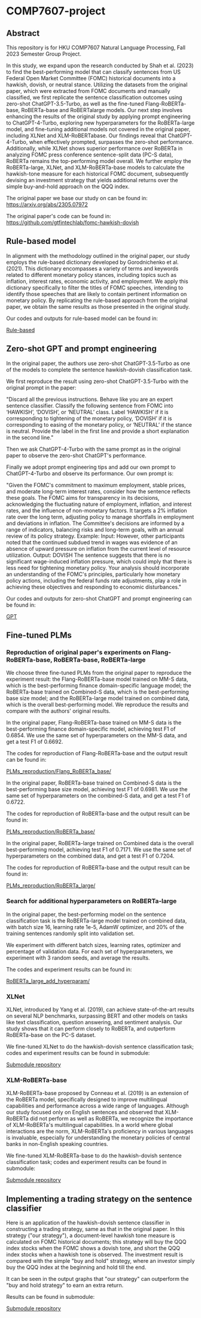 # COMP7607-project

## Abstract

This repository is for HKU COMP7607 Natural Language Processing, Fall 2023 Semester Group Project.

In this study, we expand upon the research conducted by Shah et al. (2023) to find the best-performing model that can classify sentences
from US Federal Open Market Committee (FOMC) historical documents into a hawkish, dovish, or neutral stance. Utilizing the datasets from the original paper, which were extracted from FOMC documents and manually classified, we first replicate the sentence classification outcomes using zero-shot ChatGPT-3.5-Turbo, as well as the fine-tuned Flang-RoBERTa-base, RoBERTa-base and RoBERTalarge models. Our next step involves enhancing the results of the original study by applying prompt engineering to ChatGPT-4-Turbo, exploring new hyperparameters for the RoBERTa-large model, and fine-tuning additional models not covered in the original paper, including XLNet and XLM-RoBERTabase. Our findings reveal that ChatGPT-4-Turbo, when effectively prompted, surpasses the zero-shot performance. Additionally, while XLNet shows superior performance over RoBERTa in analyzing FOMC press conference sentence-split data (PC-S data), RoBERTa remains the top-performing model overall. We further employ the RoBERTa-large, XLNet, and XLM-RoBERTa-base models to calculate the hawkish-tone measure for each historical FOMC document, subsequently devising an investment strategy that yields additional returns over the simple buy-and-hold approach on the QQQ index.

The original paper we base our study on can be found in: 
https://arxiv.org/abs/2305.07972

The original paper's code can be found in:
https://github.com/gtfintechlab/fomc-hawkish-dovish

## Rule-based model

In alignment with the methodology outlined in the original paper, our study employs the rule-based dictionary developed by Gorodnichenko et al. (2021). This dictionary encompasses a variety of terms and keywords related to different monetary policy stances, including topics such as inflation, interest rates, economic activity, and employment. We apply this dictionary specifically to filter the titles of FOMC speeches, intending to identify those speeches that are likely to contain pertinent information on monetary policy. By replicating the rule-based approach from the original paper, we obtain the same results as those presented in the original study.

Our codes and outputs for rule-based model can be found in:

[Rule-based](Rule-based/)


## Zero-shot GPT and prompt engineering

In the original paper, the authors use zero-shot ChatGPT-3.5-Turbo as one of the models to complete the sentence hawkish-dovish classification task.

We first reproduce the result using zero-shot ChatGPT-3.5-Turbo with the original prompt in the paper: 

"Discard all the previous instructions. Behave like you are an expert sentence classifier. Classify the following sentence from FOMC into ‘HAWKISH’, ‘DOVISH’, or ‘NEUTRAL’ class. Label ‘HAWKISH’ if it is corresponding to tightening of the monetary policy, ‘DOVISH’ if it is corresponding to easing of the monetary policy, or ‘NEUTRAL’ if the stance is neutral. Provide the label in the first line and provide a short explanation in the second line."

Then we ask ChatGPT-4-Turbo with the same prompt as in the original paper to observe the zero-shot ChatGPT's performance.

Finally we adopt prompt engineering tips and add our own prompt to ChatGPT-4-Turbo and observe its performance. Our own prompt is:

"Given the FOMC's commitment to maximum employment, stable prices, and moderate long-term interest rates, consider how the sentence reflects these goals. The FOMC aims for transparency in its decisions, acknowledging the fluctuating nature of employment, inflation, and interest rates, and the influence of non-monetary factors. It targets a 2\% inflation rate over the long term, adjusting policy to manage shortfalls in employment and deviations in inflation. The Committee's decisions are informed by a range of indicators, balancing risks and long-term goals, with an annual review of its policy strategy. 
Example: 
Input:  However, other participants noted that the continued subdued trend in wages was evidence of an absence of upward pressure on inflation from the current level of resource utilization. 
Output: DOVISH The sentence suggests that there is no significant wage-induced inflation pressure, which could imply that there is less need for tightening monetary policy. 
Your analysis should incorporate an understanding of the FOMC's principles, particularly how monetary policy actions, including the federal funds rate adjustments, play a role in achieving these objectives and responding to economic disturbances."

Our codes and outputs for zero-shot ChatGPT and prompt engineering can be found in:

[GPT](GPT/)

## Fine-tuned PLMs

### Reproduction of original paper's experiments on Flang-RoBERTa-base, RoBERTa-base, RoBERTa-large

We choose three fine-tuned PLMs from the original paper to reproduce the experiment result: the Flang-RoBERTa-base model trained on MM-S data, which is the best-performing finance domain-specific language model; the RoBERTa-base trained on Combined-S data, which is the best-performing base size model; and the RoBERTa-large model trained on combined data, which is the overall best-performing model. We reproduce the results and compare with the authors' original results. 

In the original paper, Flang-RoBERTa-base trained on MM-S data is the best-performing finance domain-specific model, achieving test F1 of 0.6854. We use the same set of hyperparameters on the MM-S data, and get a test F1 of 0.6692.

The codes for reproduction of Flang-RoBERTa-base and the output result can be found in:

[PLMs_reproduction/Flang_RoBERTa_base/](PLMs_reproduction/Flang_RoBERTa_base/)

In the original paper, RoBERTa-base trained on Combined-S data is the best-performing base size model, achieving test F1 of 0.6981. We use the same set of hyperparameters on the combined-S data, and get a test F1 of 0.6722.

The codes for reproduction of RoBERTa-base and the output result can be found in:

[PLMs_reproduction/RoBERTa_base/](PLMs_reproduction/RoBERTa_base/)

In the original paper, RoBERTa-large trained on Combined data is the overall best-performing model, achieving test F1 of 0.7171. We use the same set of hyperparameters on the combined data, and get a test F1 of 0.7204.

The codes for reproduction of RoBERTa-base and the output result can be found in:

[PLMs_reproduction/RoBERTa_large/](PLMs_reproduction/RoBERTa_large/)

### Search for additional hyperparameters on RoBERTa-large

In the original paper, the best-performing model on the sentence classification task is the RoBERTa-large model trained on combined data, with batch size 16, learning rate 1e-5, AdamW optimizer, and 20% of the training sentences randomly split into validation set.

We experiment with different batch sizes, learning rates, optimizer and percentage of validation data. For each set of hyperparameters, we experiment with 3 random seeds, and average the results.

The codes and experiment results can be found in:

[RoBERTa_large_add_hyperparam/](RoBERTa_large_add_hyperparam/)

### XLNet

XLNet, introduced by Yang et al. (2019), can achieve state-of-the-art results on several NLP benchmarks, surpassing BERT and other models on tasks like text classification, question answering, and sentiment analysis. Our study shows that it can perform closely to RoBERTa, and outperform RoBERTa-base on the PC-S dataset. 

We fine-tuned XLNet to do the hawkish-dovish sentence classification task; codes and experiment results can be found in submodule:

[Submodule repository](https://github.com/ChWeiqi/fomc-hawkish-dovish/tree/1cd4ed22a30304cc698024fad3220784f00ccd2e)

### XLM-RoBERTa-base

XLM-RoBERTa-base proposed by Conneau et al. (2019) is an extension of the RoBERTa model, specifically designed to improve multilingual capabilities and performance across a wide range of languages. Although our study focused only on English sentences and observed that XLM-RoBERTa did not perform as well as RoBERTa, we recognize the importance of XLM-RoBERTa's multilingual capabilities. In a world where global interactions are the norm, XLM-RoBERTa's proficiency in various languages is invaluable, especially for understanding the monetary policies of central banks in non-English speaking countries.

We fine-tuned XLM-RoBERTa-base to do the hawkish-dovish sentence classification task; codes and experiment results can be found in submodule:

[Submodule repository](https://github.com/ChWeiqi/fomc-hawkish-dovish/tree/1cd4ed22a30304cc698024fad3220784f00ccd2e)

## Implementing a trading strategy on the sentence classifier

Here is an application of the hawkish-dovish sentence classifier in constructing a trading strategy, same as that in the original paper. In this strategy ("our strategy"), a document-level hawkish tone measure is calculated on FOMC historical documents; this strategy will buy the QQQ index stocks when the FOMC shows a dovish tone, and short the QQQ index stocks when a hawkish tone is observed. The investment result is compared with the simple "buy and hold" strategy, where an investor simply buy the QQQ index at the beginning and hold till the end.

It can be seen in the output graphs that "our strategy" can outperform the "buy and hold strategy" to earn an extra return.

Results can be found in submodule: 

[Submodule repository](https://github.com/ChWeiqi/fomc-hawkish-dovish/tree/1cd4ed22a30304cc698024fad3220784f00ccd2e)
